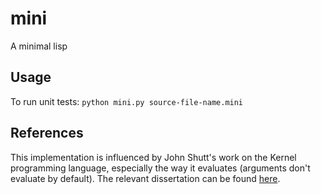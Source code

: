 mini
====

A minimal lisp

Usage
-----
To run unit tests: `python mini.py source-file-name.mini`

References
----------
This implementation is influenced by John Shutt's work on
the Kernel programming language, especially the way it evaluates
(arguments don't evaluate by default). The relevant dissertation
can be found [here](https://www.wpi.edu/Pubs/ETD/Available/etd-090110-124904/unrestricted/jshutt.pdf).
